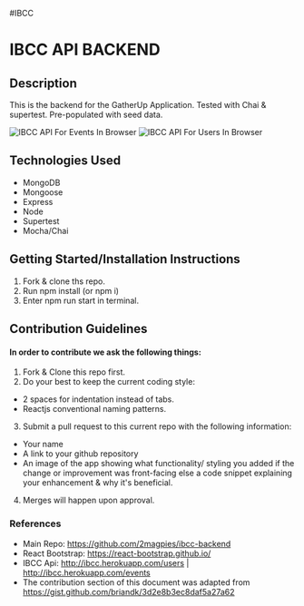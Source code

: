 #IBCC

# IBCC API BACKEND

## Description

This is the backend for the GatherUp Application. Tested with Chai & supertest. Pre-populated with seed data.

![IBCC API For Events In Browser](http://ibcc.herokuapp.com/events)
![IBCC API For Users In Browser](http://ibcc.herokuapp.com/users)

## Technologies Used

- MongoDB
- Mongoose
- Express
- Node
- Supertest
- Mocha/Chai

## Getting Started/Installation Instructions

1. Fork & clone ths repo.
2. Run npm install (or npm i)
3. Enter npm run start in terminal.

## Contribution Guidelines

#### In order to contribute we ask the following things:

1. Fork & Clone this repo first.
2. Do your best to keep the current coding style:

- 2 spaces for indentation instead of tabs.
- Reactjs conventional naming patterns.

3. Submit a pull request to this current repo with the following information:

- Your name
- A link to your github repository
- An image of the app showing what functionality/ styling you added if the change or improvement was front-facing else a code snippet explaining your enhancement & why it's beneficial.

4. Merges will happen upon approval.

### References

- Main Repo: https://github.com/2magpies/ibcc-backend
- React Bootstrap: https://react-bootstrap.github.io/
- IBCC Api: http://ibcc.herokuapp.com/users | http://ibcc.herokuapp.com/events
- The contribution section of this document was adapted from https://gist.github.com/briandk/3d2e8b3ec8daf5a27a62
